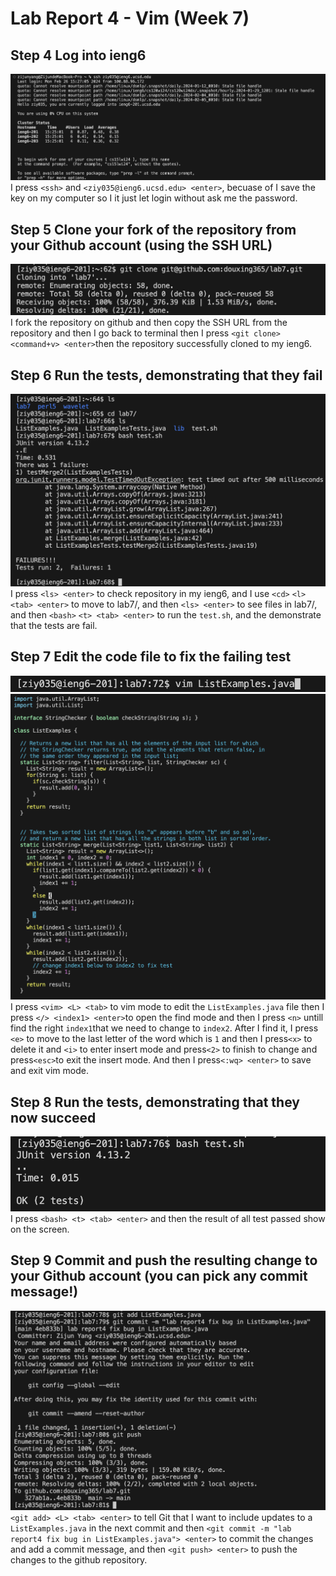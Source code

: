 # Lab Report 4 - Vim (Week 7)
## Step 4 Log into ieng6
![Image](log-into-ieng6.png)
I press `<ssh>` and `<ziy035@ieng6.ucsd.edu> <enter>`, becuase of I save the key on my computer so I it just let login without ask me the password.

## Step 5 Clone your fork of the repository from your Github account (using the SSH URL)
![Image](git-clone.png)
I fork the repository on github and then copy the SSH URL from the repository and then I go back to terminal then I press `<git clone>` `<command+v> <enter>`then the repository successfully cloned to my ieng6.

## Step 6 Run the tests, demonstrating that they fail
![Image](runtest-fail.png)
I press `<ls> <enter>` to check repository in my ieng6, and I use `<cd>` `<l>` `<tab> <enter>` to move to lab7/, and then `<ls> <enter>` to see files in lab7/, and then `<bash>` `<t> <tab> <enter>` to run the `test.sh`, and the demonstrate that the tests are fail.
## Step 7 Edit the code file to fix the failing test
![Image](open-vim.png)
![Image](use-vim-to-fix.png)
I press `<vim> <L> <tab>` to vim mode to edit the `ListExamples.java` file
then I press `</> <index1> <enter>`to open the find mode and then I press `<n>` untill find the right `index1`that we need to change to `index2`. After I find it, I press `<e>` to move to the last letter of the word which is `1` and then I press`<x>` to delete it and `<i>` to enter insert mode and press`<2>` to finish to change and press`<esc>`to exit the insert mode. And then I press`<:wq> <enter>` to save and exit vim mode.

## Step 8 Run the tests, demonstrating that they now succeed
![Image](runtest-succeed.png)
I press `<bash> <t> <tab> <enter>` and then the result of all test passed show on the screen.

## Step 9 Commit and push the resulting change to your Github account (you can pick any commit message!)
![Image](commit-push.png)
`<git add> <L> <tab> <enter>` to tell Git that I want to include updates to a `ListExamples.java` in the next commit and then `<git commit -m "lab report4 fix bug in ListExamples.java"> <enter>` to commit the changes and add a commit message, and then `<git push> <enter>` to push the changes to the github repository.
